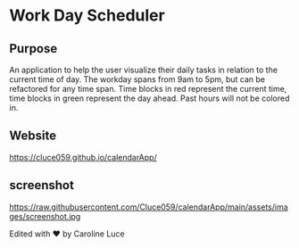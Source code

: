 # Work Day Scheduler 

## Purpose
An application to help the user visualize their daily tasks in relation to the current time of day.
The workday spans from 9am to 5pm, but can be refactored for any time span.
Time blocks in red represent the current time,
time blocks in green represent the day ahead. Past hours will not be colored in.

## Website
https://cluce059.github.io/calendarApp/

## screenshot

https://raw.githubusercontent.com/Cluce059/calendarApp/main/assets/images/screenshot.jpg

Edited with ❤️ by Caroline Luce